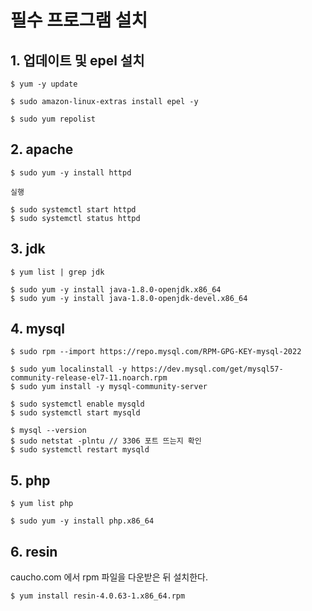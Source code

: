 # 필수 프로그램 설치

## 1\. 업데이트 및 epel 설치

```
$ yum -y update
```

```
$ sudo amazon-linux-extras install epel -y

$ sudo yum repolist
```

## 2\. apache
```
$ sudo yum -y install httpd
```

```
실행

$ sudo systemctl start httpd
$ sudo systemctl status httpd

```

## 3\. jdk

```
$ yum list | grep jdk
```

```
$ sudo yum -y install java-1.8.0-openjdk.x86_64
$ sudo yum -y install java-1.8.0-openjdk-devel.x86_64
```

## 4\. mysql

```
$ sudo rpm --import https://repo.mysql.com/RPM-GPG-KEY-mysql-2022

$ sudo yum localinstall -y https://dev.mysql.com/get/mysql57-community-release-el7-11.noarch.rpm
$ sudo yum install -y mysql-community-server

$ sudo systemctl enable mysqld
$ sudo systemctl start mysqld

$ mysql --version
$ sudo netstat -plntu // 3306 포트 뜨는지 확인
$ sudo systemctl restart mysqld
```

## 5\. php

```
$ yum list php
```
```
$ sudo yum -y install php.x86_64
```

## 6\. resin

caucho.com 에서 rpm 파일을 다운받은 뒤 설치한다.

```
$ yum install resin-4.0.63-1.x86_64.rpm
```
